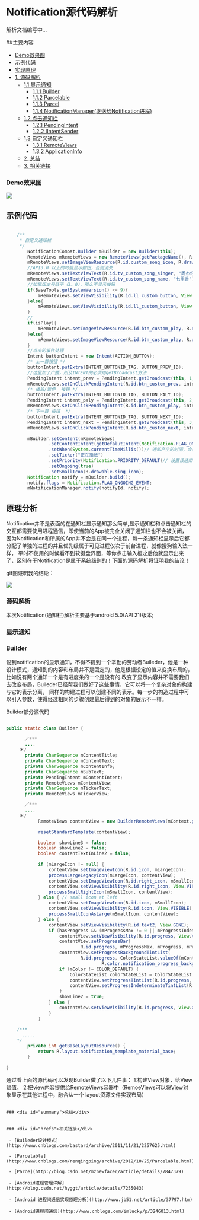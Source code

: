 # Notification源代码解析


解析文档编写中...


##主要内容

 - <a href="#demo">Demo效果图</a>
 - <a href="#demoCode">示例代码</a>
 - <a href="#principle">实现原理</a>
 - <a href="#SourceCode">1. 源码解析</a>
    - <a href="#showNotificationAnalysis">1.1 显示通知</a>
        - <a href="#Builder">1.1.1 Builder</a>
        - <a href="#Parcelable">1.1.2 Parcelable</a>
        - <a href="#Parcel">1.1.3 Parcel</a>
        - <a href="#NotificationManager">1.1.4 NotificationManager(发送给Notification进程)</a>
    - <a href="#clickNotificationAnalysis">1.2 点击通知栏</a>
        - <a href="#PendingIntent">1.2.1 PendingIntent</a>
        - <a href="#IIntentSender">1.2.2 IIntentSender</a>
    - <a href="#myNotificationAnalysis">1.3 自定义通知栏</a>
        - <a href="#RemoteViews">1.3.1 RemoteViews</a>
        - <a href="#ApplicationInfo">1.3.2 ApplicationInfo</a>
    - <a href="#summary">2. 总结 </a>
    - <a href="#hrefs">3. 相关链接 </a>


### <div id="demo">Demo效果图</div>

<img src="https://github.com/Allyns/NotificationAnalysis/blob/master/Untitled.gif"/>

## <div id="demoCode">示例代码</div>

```java

    /**
     * 自定义通知栏
     */
        NotificationCompat.Builder mBuilder = new Builder(this);
        RemoteViews mRemoteViews = new RemoteViews(getPackageName(), R.layout.view_custom_button);
        mRemoteViews.setImageViewResource(R.id.custom_song_icon, R.drawable.sing_icon);
        //API3.0 以上的时候显示按钮，否则消失
        mRemoteViews.setTextViewText(R.id.tv_custom_song_singer, "周杰伦");
        mRemoteViews.setTextViewText(R.id.tv_custom_song_name, "七里香");
        //如果版本号低于（3。0），那么不显示按钮
        if(BaseTools.getSystemVersion() <= 9){
            mRemoteViews.setViewVisibility(R.id.ll_custom_button, View.GONE);
        }else{
            mRemoteViews.setViewVisibility(R.id.ll_custom_button, View.VISIBLE);
        }
        //
        if(isPlay){
            mRemoteViews.setImageViewResource(R.id.btn_custom_play, R.drawable.btn_pause);
        }else{
            mRemoteViews.setImageViewResource(R.id.btn_custom_play, R.drawable.btn_play);
        }
        //点击的事件处理
        Intent buttonIntent = new Intent(ACTION_BUTTON);
        /* 上一首按钮 */
        buttonIntent.putExtra(INTENT_BUTTONID_TAG, BUTTON_PREV_ID);
        //这里加了广播，所及INTENT的必须用getBroadcast方法
        PendingIntent intent_prev = PendingIntent.getBroadcast(this, 1, buttonIntent, PendingIntent.FLAG_UPDATE_CURRENT);
        mRemoteViews.setOnClickPendingIntent(R.id.btn_custom_prev, intent_prev);
        /* 播放/暂停  按钮 */
        buttonIntent.putExtra(INTENT_BUTTONID_TAG, BUTTON_PALY_ID);
        PendingIntent intent_paly = PendingIntent.getBroadcast(this, 2, buttonIntent, PendingIntent.FLAG_UPDATE_CURRENT);
        mRemoteViews.setOnClickPendingIntent(R.id.btn_custom_play, intent_paly);
        /* 下一首 按钮  */
        buttonIntent.putExtra(INTENT_BUTTONID_TAG, BUTTON_NEXT_ID);
        PendingIntent intent_next = PendingIntent.getBroadcast(this, 3, buttonIntent, PendingIntent.FLAG_UPDATE_CURRENT);
        mRemoteViews.setOnClickPendingIntent(R.id.btn_custom_next, intent_next);

        mBuilder.setContent(mRemoteViews)
                .setContentIntent(getDefalutIntent(Notification.FLAG_ONGOING_EVENT))
                .setWhen(System.currentTimeMillis())// 通知产生的时间，会在通知信息里显示
                .setTicker("正在播放")
                .setPriority(Notification.PRIORITY_DEFAULT)// 设置该通知优先级
                .setOngoing(true)
                .setSmallIcon(R.drawable.sing_icon);
        Notification notify = mBuilder.build();
        notify.flags = Notification.FLAG_ONGOING_EVENT;
        mNotificationManager.notify(notifyId, notify);

```
## <div id="principle">原理分析</div>
   Notification并不是表面的在通知栏显示通知那么简单,显示通知栏和点击通知栏的交互都需要使用进程通信，即使当前的App被完全关闭了通知栏也不会被关闭，
   因为Notification和所属的App并不会是在同一个进程，每一条通知栏显示后它都分配了单独的进程的并且优先级属于可见进程仅次于前台进程，就像搜狗输入法一样，
   平时不使用的时候看不到软键盘界面，等你点击输入框之后他就显示出来了，区别在于Notification是属于系统级别的！下面的源码解析将证明我的结论！

   gif图证明我的结论：

   <img src="https://github.com/Allyns/NotificationAnalysis/blob/master/notificationCourse.gif"/>


### <div id="SourceCode">源码解析</div>

本次Notification(通知栏)解析主要基于android 5.0(API 21)版本;


### <div id="showNotificationAnalysis">显示通知</div>

### <div id="Builder">Builder</div>

 说到notification的显示通知，不得不提到一个辛勤的劳动者Buileder，他是一种设计模式，通知到的内容和布局并不是固定的，他是根据设定的值来变换布局的，
 比如说有两个通知一个是有进度条的一个是没有的.改变了显示内容并不需要我们去改变布局，Buileder已经帮我们做好了这些事情，它可以将一个复杂对象的构建与它的表示分离，
 同样的构建过程可以创建不同的表示。每一步的构造过程中可以引入参数，使得经过相同的步骤创建最后得到的对象的展示不一样。


   Builder部分源代码

```java

public static class Builder {

       ／***
       ....
     ＊/
       private CharSequence mContentTitle; 
       private CharSequence mContentText; 
       private CharSequence mContentInfo; 
       private CharSequence mSubText; 
       private PendingIntent mContentIntent; 
       private RemoteViews mContentView; 
       private CharSequence mTickerText; 
       private RemoteViews mTickerView; 

       ／***
       ....
     ＊/
            RemoteViews contentView = new BuilderRemoteViews(mContext.getApplicationInfo(), resId);

            resetStandardTemplate(contentView);

            boolean showLine3 = false;
            boolean showLine2 = false;
            boolean contentTextInLine2 = false;

            if (mLargeIcon != null) {
                contentView.setImageViewIcon(R.id.icon, mLargeIcon);
                processLargeLegacyIcon(mLargeIcon, contentView);
                contentView.setImageViewIcon(R.id.right_icon, mSmallIcon);
                contentView.setViewVisibility(R.id.right_icon, View.VISIBLE);
                processSmallRightIcon(mSmallIcon, contentView);
            } else { // small icon at left
                contentView.setImageViewIcon(R.id.icon, mSmallIcon);
                contentView.setViewVisibility(R.id.icon, View.VISIBLE);
                processSmallIconAsLarge(mSmallIcon, contentView);
            } else {
                contentView.setViewVisibility(R.id.text2, View.GONE);
                if (hasProgress && (mProgressMax != 0 || mProgressIndeterminate)) {
                    contentView.setViewVisibility(R.id.progress, View.VISIBLE);
                    contentView.setProgressBar(
                            R.id.progress, mProgressMax, mProgress, mProgressIndeterminate);
                    contentView.setProgressBackgroundTintList(
                            R.id.progress, ColorStateList.valueOf(mContext.getColor(
                                    R.color.notification_progress_background_color)));
                    if (mColor != COLOR_DEFAULT) {
                        ColorStateList colorStateList = ColorStateList.valueOf(mColor);
                        contentView.setProgressTintList(R.id.progress, colorStateList);
                        contentView.setProgressIndeterminateTintList(R.id.progress, colorStateList);
                    }
                    showLine2 = true;
                } else {
                    contentView.setViewVisibility(R.id.progress, View.GONE);
                }
            }

    /***
      .....
    */
        private int getBaseLayoutResource() {
            return R.layout.notification_template_material_base;
        }

}

```

通过看上面的源代码可以发现Builder做了以下几件事：
1:构建View对象，给View赋值，
2:把view内容提供给RemoteViews容器中（RemoeViews可以将View对象显示在其他进程中，融合从一个 layout资源文件实现布局）
```

### <div id="summary">总结</div>


### <div id="hrefs">相关链接</div>

 - [Buileder设计模式](http://www.cnblogs.com/bastard/archive/2011/11/21/2257625.html)

 - [Parcelable](http://www.cnblogs.com/renqingping/archive/2012/10/25/Parcelable.html)

 - [Parce](http://blog.csdn.net/mznewfacer/article/details/7847379)

 - [Android进程管理详解](http://blog.csdn.net/hyggt/article/details/7255043)

 - [Android 进程间通信实现原理分析](http://www.jb51.net/article/37797.htm)

 - [Android进程间通信](http://www.cnblogs.com/imlucky/p/3246013.html)
